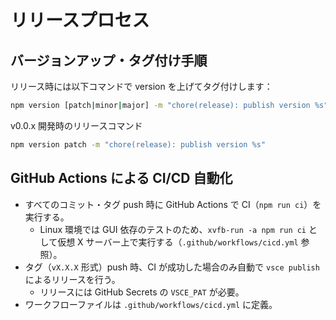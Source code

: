 # リリースプロセス

## バージョンアップ・タグ付け手順

リリース時には以下コマンドで version を上げてタグ付けします：

```sh
npm version [patch|minor|major] -m "chore(release): publish version %s"
```

v0.0.x 開発時のリリースコマンド

```sh
npm version patch -m "chore(release): publish version %s"
```

## GitHub Actions による CI/CD 自動化

- すべてのコミット・タグ push 時に GitHub Actions で CI（`npm run ci`）を実行する。
  - Linux 環境では GUI 依存のテストのため、`xvfb-run -a npm run ci` として仮想 X サーバー上で実行する（`.github/workflows/cicd.yml` 参照）。
- タグ（`vX.X.X` 形式）push 時、CI が成功した場合のみ自動で `vsce publish` によるリリースを行う。
  - リリースには GitHub Secrets の `VSCE_PAT` が必要。
- ワークフローファイルは `.github/workflows/cicd.yml` に定義。
